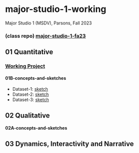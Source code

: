 # major-studio-1-working
Major Studio 1 (MSDV), Parsons, Fall 2023
<h3>(class repo) <a href = "https://github.com/visualizedata/major-studio-1-fa23">major-studio-1-fa23</a></h3>

<h2>01 Quantitative</h2>
<h3><a href = "https://chanelkim.github.io/major-studio-1-working/quantitative/">Working Project</a></h3>
<h4>01B-concepts-and-sketches</h4>
<ul>
<li>Dataset-1: <a href = "https://github.com/chanelkim/major-studio-1-working/issues/1#issue-1892747611">sketch</a>
  </li>
<li>Dataset-2: <a href = "https://github.com/chanelkim/major-studio-1-working/issues/2#issue-1892748085">sketch</a>
  </li>
<li>Dataset-3: <a href = "https://github.com/chanelkim/major-studio-1-working/issues/3#issue-1892748525">sketch</a>
  </li>
  </ul>

<h2>02 Qualitative</h2>
<h4>02A-concepts-and-sketches</h4>

<h2>03 Dynamics, Interactivity and Narrative</h2>
